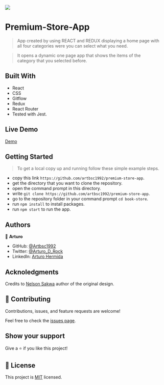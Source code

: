 ![](https://img.shields.io/badge/Microverse-blueviolet)

# Premium-Store-App

> App created by using REACT and REDUX displaying a home page with all four categories were you can select what you need.

> It opens a dynamic one page app that shows the items of the category that you selected before.


## Built With

- React
- CSS
- Gitflow
- Redux
- React Router
- Tested with Jest.

## Live Demo 

[Demo](https://arturo-store.herokuapp.com/)

## Getting Started

> To get a local copy up and running follow these simple example steps.

- copy this link `https://github.com/artbsc1992/premium-store-app`.
- get the directory that you want to clone the repository.
- open the command prompt in this directory.
- write `git clone https://github.com/artbsc1992/premium-store-app`.
- go to the repository folder in your command prompt `cd book-store`.
- run `npm install` to install packages.
- run `npm start` to run the app.


## Authors

👤 **Arturo**

- GitHub: [@Artbsc1992](https://github.com/Artbsc1992)
- Twitter: [@Arturo_D_Rock](https://twitter.com/Arturo_D_Rock)
- LinkedIn: [Arturo Hermida](https://www.linkedin.com/in/arturo-hermida29/)

## Acknoledgments

Credits to [Nelson Sakwa](https://www.behance.net/gallery/31579789/Ballhead-App-(Free-PSDs)) author of the original design.

## 🤝 Contributing

Contributions, issues, and feature requests are welcome!

Feel free to check the [issues page](../../issues/).

## Show your support

Give a ⭐️ if you like this project!

## 📝 License

This project is [MIT](./MIT.md) licensed.

